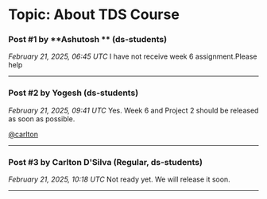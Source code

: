 # Topic: About TDS Course

### Post #1 by **Ashutosh ** (ds-students)
*February 21, 2025, 06:45 UTC*
I have not receive week 6 assignment.Please help

---

### Post #2 by **Yogesh** (ds-students)
*February 21, 2025, 09:41 UTC*
Yes. Week 6 and Project 2 should be released as soon as possible.

[@carlton](https://discourse.onlinedegree.iitm.ac.in/u/carlton)

---

### Post #3 by **Carlton D'Silva** (Regular, ds-students)
*February 21, 2025, 10:18 UTC*
Not ready yet. We will release it soon.

---
